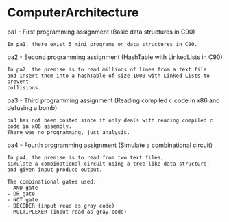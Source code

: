 # ComputerArchitecture 

pa1 - First programming assignment (Basic data structures in C90)

	In pa1, there exist 5 mini programs on data structures in C90.

pa2 - Second programming assignment (HashTable with LinkedLists in C90)

	In pa2, the premise is to read millions of lines from a text file
	and insert them into a hashTable of size 1000 with Linked Lists to prevent
	collisions.

pa3 - Third programming assignment (Reading compiled c code in x86 and defusing a bomb)

	pa3 has not been posted since it only deals with reading compiled c code in x86 assembly.
	There was no programming, just analysis.

pa4 - Fourth programming assignment (Simulate a combinational circuit)

	In pa4, the premise is to read from two text files, 
	simulate a combinational circuit using a tree-like data structure,
	and given input produce output.
	
	The combinational gates used:
	- AND gate
	- OR gate
	- NOT gate
	- DECODER (input read as gray code)
	- MULTIPLEXER (input read as gray code)